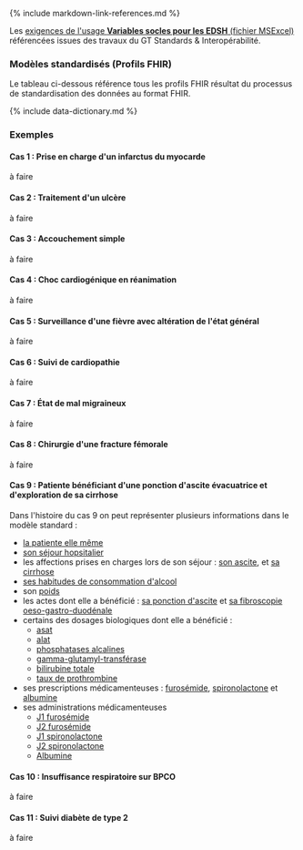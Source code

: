{% include markdown-link-references.md %}

Les [exigences de l'usage **Variables socles pour les EDSH** (fichier MSExcel)](DocumentReference-CoreExigences.html) 
référencées issues des travaux du GT Standards & Interopérabilité. 

### Modèles standardisés (Profils FHIR)

Le tableau ci-dessous référence tous les profils FHIR résultat du processus de standardisation des données au format FHIR.

{% include data-dictionary.md %}

### Exemples

#### Cas 1 : Prise en charge d'un infarctus du myocarde

à faire 

#### Cas 2 : Traitement d'un ulcère

à faire 

#### Cas 3 : Accouchement simple

à faire 

#### Cas 4 : Choc cardiogénique en réanimation

à faire 

#### Cas 5 : Surveillance d'une fièvre avec altération de l'état général

à faire 

#### Cas 6 : Suivi de cardiopathie

à faire 

#### Cas 7 : État de mal migraineux

à faire 

#### Cas 8 : Chirurgie d'une fracture fémorale

à faire 

#### Cas 9 : Patiente bénéficiant d'une ponction d'ascite évacuatrice et d'exploration de sa cirrhose

Dans l'histoire du cas 9 on peut représenter plusieurs informations dans le modèle standard :

- [la patiente elle même](Patient-cas-9.html)
- [son séjour hopsitalier](Encounter-sejour-cas-9.html)
- les affections prises en charges lors de son séjour : [son ascite](Condition-ascite-cas-9.html), et [sa cirrhose](Condition-cirrhose-cas-9.html)
- [ses habitudes de consommation d'alcool](Observation-alcool-cas-9.html)
- son [poids](Observation-poids-cas-9.html)
- les actes dont elle a bénéficié : [sa ponction d'ascite](Procedure-ponction-cas-9.html) et [sa fibroscopie oeso-gastro-duodénale](Procedure-fogd-cas-9.html)
- certains des dosages biologiques dont elle a bénéficié :
  - [asat](Observation-asat-cas-9.html)
  - [alat](Observation-alat-cas-9.html)
  - [phosphatases alcalines](Observation-phosphatases-alcalines-cas-9.html)
  - [gamma-glutamyl-transférase](Observation-ggt-cas-9.html)
  - [bilirubine totale](Observation-bilirubine-totale-cas-9.html)
  - [taux de prothrombine](Observation-tp-cas-9.html)
- ses prescriptions médicamenteuses : [furosémide](MedicationRequest-furosemide-cas-9.html), [spironolactone](MedicationRequest-spironolactone-cas-9.html) et [albumine](MedicationRequest-albumine-cas-9.html)
- ses administrations médicamenteuses
  - [J1 furosémide](MedicationAdministration-furosemide-j1-cas-9.html)
  - [J2 furosémide](MedicationAdministration-furosemide-j2-cas-9.html)
  - [J1 spironolactone](MedicationAdministration-spironolactone-j1-cas-9.html)
  - [J2 spironolactone](MedicationAdministration-spironolactone-j2-cas-9.html)
  - [Albumine](MedicationAdministration-albumine-j1-cas-9.html)

#### Cas 10 : Insuffisance respiratoire sur BPCO

à faire

#### Cas 11 : Suivi diabète de type 2

à faire
